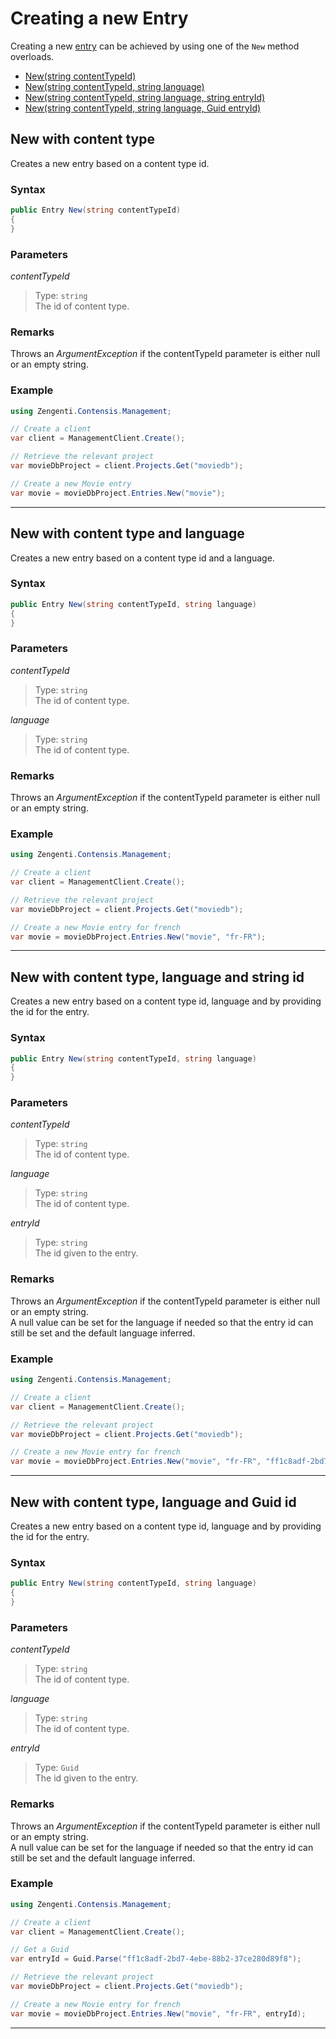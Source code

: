 # Creating a new Entry

Creating a new [entry](/model/entry.md) can be achieved by using one of the `New` method overloads.

- [New(string contentTypeId)](#new-with-content-type)
- [New(string contentTypeId, string language)](#new-with-content-type-and-language)
- [New(string contentTypeId, string language, string entryId)](#new-with-content-type-language-and-string-id)
- [New(string contentTypeId, string language, Guid entryId)](#new-with-content-type-language-and-guid-id)

## New with content type

Creates a new entry based on a content type id.

### Syntax

```cs
public Entry New(string contentTypeId)
{
}
```

### Parameters

*contentTypeId*
> Type: `string`  
> The id of content type.

### Remarks

Throws an *ArgumentException* if the contentTypeId parameter is either null or an empty string.

### Example

```cs
using Zengenti.Contensis.Management;

// Create a client
var client = ManagementClient.Create();

// Retrieve the relevant project
var movieDbProject = client.Projects.Get("moviedb");

// Create a new Movie entry
var movie = movieDbProject.Entries.New("movie");
```
---





## New with content type and language

Creates a new entry based on a content type id and a language.

### Syntax

```cs
public Entry New(string contentTypeId, string language)
{
}
```

### Parameters

*contentTypeId*
> Type: `string`  
> The id of content type.

*language*
> Type: `string`  
> The id of content type.

### Remarks

Throws an *ArgumentException* if the contentTypeId parameter is either null or an empty string.

### Example

```cs
using Zengenti.Contensis.Management;

// Create a client
var client = ManagementClient.Create();

// Retrieve the relevant project
var movieDbProject = client.Projects.Get("moviedb");

// Create a new Movie entry for french
var movie = movieDbProject.Entries.New("movie", "fr-FR");
```
---






## New with content type, language and string id
Creates a new entry based on a content type id, language and by providing the id for the entry.

### Syntax

```cs
public Entry New(string contentTypeId, string language)
{
}
```

### Parameters

*contentTypeId*
> Type: `string`  
> The id of content type.

*language*
> Type: `string`  
> The id of content type.

*entryId*
> Type: `string`  
> The id given to the entry.

### Remarks

Throws an *ArgumentException* if the contentTypeId parameter is either null or an empty string.  
A null value can be set for the language if needed so that the entry id can still be set and the default language inferred.

### Example

```cs
using Zengenti.Contensis.Management;

// Create a client
var client = ManagementClient.Create();

// Retrieve the relevant project
var movieDbProject = client.Projects.Get("moviedb");

// Create a new Movie entry for french
var movie = movieDbProject.Entries.New("movie", "fr-FR", "ff1c8adf-2bd7-4ebe-88b2-37ce280d89f8");
```
---






## New with content type, language and Guid id
Creates a new entry based on a content type id, language and by providing the id for the entry.

### Syntax

```cs
public Entry New(string contentTypeId, string language)
{
}
```

### Parameters

*contentTypeId*
> Type: `string`  
> The id of content type.

*language*
> Type: `string`  
> The id of content type.

*entryId*
> Type: `Guid`  
> The id given to the entry.

### Remarks

Throws an *ArgumentException* if the contentTypeId parameter is either null or an empty string.  
A null value can be set for the language if needed so that the entry id can still be set and the default language inferred.

### Example

```cs
using Zengenti.Contensis.Management;

// Create a client
var client = ManagementClient.Create();

// Get a Guid
var entryId = Guid.Parse("ff1c8adf-2bd7-4ebe-88b2-37ce280d89f8");

// Retrieve the relevant project
var movieDbProject = client.Projects.Get("moviedb");

// Create a new Movie entry for french
var movie = movieDbProject.Entries.New("movie", "fr-FR", entryId);
```
---
